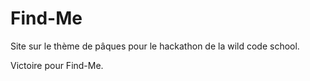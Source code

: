 # Find-Me

Site sur le thème de pâques pour le hackathon de la wild code school.

Victoire pour Find-Me.
